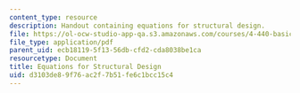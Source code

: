 ```yaml
---
content_type: resource
description: Handout containing equations for structural design.
file: https://ol-ocw-studio-app-qa.s3.amazonaws.com/courses/4-440-basic-structural-design-spring-2009/d3103de89f76ac2f7b51fe6c1bcc15c4_MIT4_440s09_exam02_equations.pdf
file_type: application/pdf
parent_uid: ecb18119-5f13-56db-cfd2-cda8038be1ca
resourcetype: Document
title: Equations for Structural Design
uid: d3103de8-9f76-ac2f-7b51-fe6c1bcc15c4
---
```

